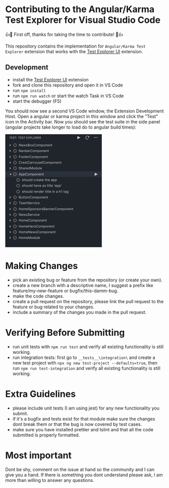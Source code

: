 # Contributing to the Angular/Karma Test Explorer for Visual Studio Code

:+1::tada: First off, thanks for taking the time to contribute! :tada::+1:

This repository contains the implementation for `Angular/Karma Test Explorer` extension that works with the
[Test Explorer UI](https://marketplace.visualstudio.com/items?itemName=hbenl.vscode-test-explorer) extension.

## Development

- install the [Test Explorer UI](https://marketplace.visualstudio.com/items?itemName=hbenl.vscode-test-explorer) extension
- fork and clone this repository and open it in VS Code
- run `npm install`
- run `npm run watch` or start the watch Task in VS Code
- start the debugger (F5)

You should now see a second VS Code window, the Extension Development Host.
Open a angular or karma project in this window and click the "Test" icon in the Activity bar.
Now you should see the test suite in the side panel (angular projects take longer to load do to angular build times):

![Example loaded suite](img/img-tests.png)

# Making Changes
- pick an existing bug or feature from the repository (or create your own).
- create a new branch with a descriptive name, I suggest a prefix like feature/my-new-feature or bugfix/this-damm-bug.
- make the code changes.
- create a pull request on the repository, please link the pull request to the feature or bug related to your changes.
- include a summary of the changes you made in the pull request.

# Verifying Before Submitting
- run unit tests with `npm run test` and verify all existing functionality is still working.
- run integration tests: first go to `__tests__\integration\` and create a new test project with `npx ng new test-project --defaults=true`, then run `npm run test-integration` and verify all existing functionality is still working.

# Extra Guidelines
- please include unit tests (I am using jest) for any new functionality you submit.
- if it's a bugfix and tests exist for that module make sure the changes dont break them or that the bug is now covered by test cases.
- make sure you have installed prettier and tslint and that all the code submitted is properly formatted.

# Most important  
Dont be shy, comment on the issue at hand so the community and I can give you a hand.
If there is something you dont understand please ask, I am more than willing to answer any questions.


